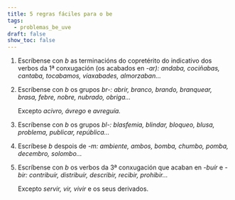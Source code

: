 ```yaml
---
title: 5 regras fáciles para o be
tags:
  - problemas_be_uve
draft: false
show_toc: false
---
```

<article> 

1. Escríbense con *b* as terminacións do copretérito do indicativo dos verbos da 1ª conxugación (os acabados en *\-ar): andaba, cociñabas, cantaba, tocabamos, viaxabades, almorzaban...*

</article>

<article>

2. Escríbense con *b* os grupos *br-:  abrir, branco, brando, branquear, brasa, febre, nobre, nubrado, obriga...*

   Excepto *acivro, ávrego* e *avreguía.*

</article>

<article>

3. Escríbense con *b* os grupos *bl-:  blasfemia, blindar, bloqueo, blusa, problema, publicar, república...*

</article>

<article>

4. Escríbese *b* despois de *\-m:  ambiente, ambos, bomba, chumbo, pomba, decembro, solombo...*

</article>

<article>

5. Escríbense con *b* os verbos da 3ª conxugación que acaban en *\-buír* e *\-bir: contribuír, distribuír, describir, recibir, prohibir...*

   Excepto *servir, vir, vivir* e os seus derivados. 

</article>